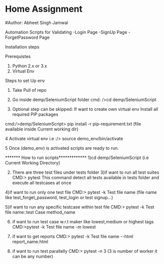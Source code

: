 # Home Assignment 
#Author: Abheet Singh Jamwal


Automation Scripts for Validating 
-Login Page
-SignUp Page
-ForgetPassword Page
  
  
Installation steps
  
Prerequistes
  
1) Python 2.x or 3.x
2) Virtual Env
  
Steps to set Up env

1) Take Pull of repo 

2) Go inside demp/SeleniumScript folder
cmd: />cd demp/SeleniumScript

3) Optional step can be skipped: If want to create own virtual env Install all required PIP packages

cmd:/>demp/SeleniumScript> pip install -r pip-requirement.txt (file available inside Current working dir)

4 Activate  virtual env 
i.e :/> source demo_env/bin/activate 

5 Once (demo_env) is activated scripts are ready to run.
  
  ******* How to run scripts*************
  1)cd demp/SeleniumScript (i.e Current Working Directory)
  
  2) There are three test files under tests folder
  3)if want to run all test suites
  	CMD:> pytest  This command detect all tests available in tests folder and execute all testcases at once
  	
  4)if want to run only one test file
  	CMD:> pytest -k Test file name  (file name like test_forget_password, test_login or test signup...)
  	
  5)if want to run any specific testcase within test file
  	CMD:> pytest -k Test file name::test Case method_name
  	
  6) if want to run test case w.r.t maker like lowest,medium or highest tags
  	CMD:>pytest -k Test file name -m lowest 
  	
  7) if want to get reports
  	CMD:> pytest -k Test file name --html report_name.html 
  	
  8) if want to run test parallelly
  	CMD:> pytest -n 3 (3 is number of worker it can be any number)
  			
  
